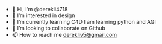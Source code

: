 - 👋 Hi, I’m @derekli4718
- 👀 I’m interested in design
- 🌱 I’m currently learning C4D
  I am learning python and AGI
- 💞️ I’m looking to collaborate on Github
- 📫 How to reach me derekliv5@gmail.com

<!---
derekli4718/derekli4718 is a ✨ special ✨ repository because its `README.md` (this file) appears on your GitHub profile.
You can click the Preview link to take a look at your changes.
--->
